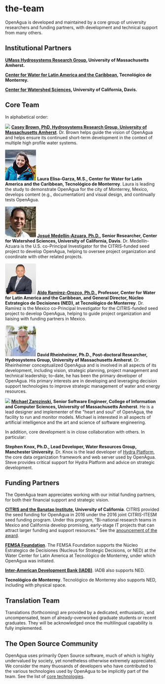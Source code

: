 # the-team

OpenAgua is developed and maintained by a core group of university researchers and funding partners, with development and technical support from many others.

## Institutional Partners

[**UMass Hydrosystems Research Group**](http://blogs.umass.edu/hydrosystems/about/)**, University of Massachusetts Amherst.**

[**Center for Water for Latin America and the Caribbean**](http://www.centrodelagua.org/)**, Tecnológico de Monterrey.**

[**Center for Watershed Sciences**](https://watershed.ucdavis.edu/)**, University of California, Davis.**

## Core Team

In alphabetical order:

![](https://github.com/openagua/openagua-documentation/tree/f19ba5dcd6e831142525f48888c806f2925f6afe/img/brown.jpg) [**Casey Brown, PhD, Hydrosystems Research Group, University of Massachusetts Amherst**](https://cee.umass.edu/faculty/casey-brown). Dr. Brown helps guide the vision of OpenAgua and helps ensure its continued short-term development in the context of multiple high profile water systems.

![headshot](.gitbook/assets/elisa.jpg) **Laura Elisa-Garza, M.S., Center for Water for Latin America and the Caribbean, Tecnológico de Monterrey**. Laura is leading the study to demonstrate OpenAgua for the city of Monterrey, Mexico, develops content \(e.g., documentation\) and visual design, and continually tests OpenAgua.

[![headshot](.gitbook/assets/medellin.jpg)](https://watershed.ucdavis.edu/people/joshmd) [**Josué Medellín-Azuara, Ph.D.**](https://watershed.ucdavis.edu/people/joshmd)**, Senior Researcher, Center for Watershed Sciences, University of California, Davis**. Dr. Medellín-Azuara is the U.S. co-Principal Investigator for the CITRIS-funded seed project to develop OpenAgua, helping to oversee project organization and coordinate with other related projects.

[![headshot](.gitbook/assets/ramirez.jpg)](http://www.centrodelagua.org/draldo.aspx) [**Aldo Ramírez-Orozco, Ph.D.**](http://www.centrodelagua.org/draldo.aspx)**, Professor, Center for Water for Latin America and the Caribbean, and General Director, Núcleo Estrategico de Decisiones \(NED\), at Tecnológico de Monterrey**. Dr. Ramírez is the Mexico co-Principal Investigator for the CITRIS-funded seed project to develop OpenAgua, helping to guide project organization and liaising with funding partners in Mexico.

![headshot](.gitbook/assets/rheinheimer.jpg) **David Rheinheimer, Ph.D., Post-doctoral Researcher, Hydrosystems Group, University of Massachusetts Amherst**. Dr. Rheinheimer conceptualized OpenAgua and is involved in all aspects of its development, including vision, strategic planning, project management and technical leadership; to-date, he has been the primary developer of OpenAgua. His primary interests are in developing and leveraging decision support technologies to improve strategic management of water and energy resources.

![](https://github.com/openagua/openagua-documentation/tree/f19ba5dcd6e831142525f48888c806f2925f6afe/img/zarozinski.jpg) [**Michael Zarozinski**](https://www.cics.umass.edu/people/zarozinski-michael)**, Senior Software Engineer, College of Information and Computer Sciences, University of Massachusetts Amherst**. He is a lead designer and implementer of the "heart and soul" of OpenAgua, the facility to run and monitor models. Michael is interested in all aspects of artificial intelligence and the art and science of software engineering.

In addition, core development is in close collaboration with others. In particular:

**Stephen Knox, Ph.D., Lead Developer, Water Resources Group, Manchester University**. Dr. Knox is the lead developer of [Hydra Platform](http://hydraplatform.org/), the core data organization framework and web server used by OpenAgua. Steve provides critical support for Hydra Platform and advice on strategic development.

## Funding Partners

The OpenAgua team appreciates working with our initial funding partners, for both their financial support and strategic vision.

[**CITRIS and the Banatao Institute**](http://citris-uc.org/)**, University of California**. CITRIS provided the seed funding for OpenAgua in 2016 under the 2016 joint CITRIS-ITESM seed funding program. Under this program, "Bi-national research teams in Mexico and California develop promising, early-stage IT projects that can attract larger funding and support resources." See the [anouncement of the award](http://citris-uc.org/three-california-mexico-research-teams-win-seed-funds-from-citris-itesm/).

[**FEMSA Foundation**](http://www.femsa.com/en/femsa-foundation). The FEMSA Foundation supports the Núcleo Estrategico de Decisiones \(Nucleus for Strategic Decisions, or NED\) at the Water Center for Latin America at Tecnológico de Monterrey, under which OpenAgua was initiated.

[**Inter-American Development Bank \(IADB\)**](http://www.iadb.org/). IADB also supports NED.

**Tecnológico de Monterrey**. Tecnológico de Monterrey also supports NED, including with physical space.

## Translation Team

Translations \(forthcoming\) are provided by a dedicated, enthusiastic, and uncompensated, team of already-overworked graduate students or recent graduates. They will be acknowledged once the multilingual capability is fully implemented.

## The Open Source Community

OpenAgua uses primarily Open Source software, much of which is highly undervalued by society, yet nonetheless otherwise extremely appreciated. We consider the many thuosands of developers who have contributed to the various technologies used by OpenAgua to be implicitly part of the team. See the list of [core technologies](https://github.com/openagua/openagua-documentation/tree/f19ba5dcd6e831142525f48888c806f2925f6afe/README.md#core-technologies).

